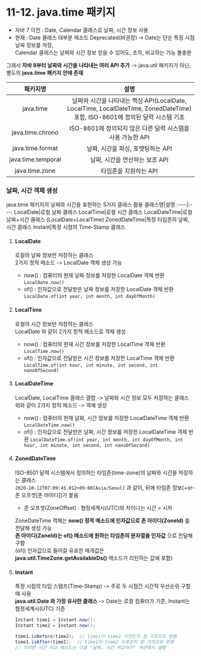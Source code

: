 # 11-12. java.time 패키지

- 자바 7 이전 : Date, Calendar 클래스로 날짜, 시간 정보 사용  
- 현재 : Date 클래스 대부분 메소드 Deprecated(비권장) -> Date는 단순 특정 시점 날짜 정보를 저장,  
Calendar 클래스는 날짜와 시간 정보 얻을 수 있어도, 조작, 비교하는 기능 불충분

그래서 **자바 8부터 날짜와 시간을 나타내는 여러 API 추가** -> java.util 패키지가 아닌, 별도의 **java.time 패키지 안에 존재**

패키지명|설명
:---:|:---:
java.time|날짜와 시간을 나타내는 핵심 API(LocalDate, LocalTime, LocalDateTime, ZonedDateTime) 포함, ISO-8601에 정의된 달력 시스템 기초
java.time.chrono|ISO-8601에 정의되지 않은 다른 달력 시스템을 사용 가능한 API
java.time.format|날짜, 시간을 파싱, 포맷팅하는 API
java.time.temporal|날짜, 시간을 연산하는 보조 API
java.time.zone|타임존을 지원하는 API


### 날짜, 시간 객체 생성

java.time 패키지의 날짜와 시간을 표현하는 5가지 클래스 활용 
클래스명|설명
:---:|:---:
LocalDate|로컬 날짜 클래스
LocalTime|로컬 시간 클래스
LocalDateTime|로컬 날짜+시간 클래스 (LocalDate+LocalTime)
ZonedDateTime|특정 타임존의 날짜, 시간 클래스
Instant|특정 시점의 Time-Stamp 클래스

1. #### LocalDate
    
    로컬의 날짜 정보만 저장하는 클래스  
    2가지 정적 메소드 -> LocalDate 객체 생성 가능
    - now() : 컴퓨터의 현재 날짜 정보를 저장한 LocalDate 객체 반환 ```LocalDate.now()```
    - of() : 인자값으로 전달받은 날짜 정보를 저장한 LocalDate 객체 반환 ```LocalDate.of(int year, int month, int dayOfMonth)```
  
2. #### LocalTime

    로컬의 시간 정보만 저장하는 클래스  
    LocalDate 와 같이 2가지 정적 메소드로 객체 생성
    - now() : 컴퓨터의 현재 시간 정보를 저장한 LocalTime 객체 반환 ```LocalTime.now()```
    - of() : 인자값으로 전달받은 시간 정보를 저장한 LocalTime 객체 반환 ```LocalTime.of(int hour, int minute, int second, int nanoOfSecond)```

3. #### LocalDateTime

    LocalDate, LocalTime 클래스 결합 -> 날짜와 시간 정보 모두 저장하는 클래스  
    위와 같이 2가지 정적 메소드 -> 객체 생성
    - now() : 컴퓨터의 현재 날짜, 시간 정보를 저장한 LocalDateTime 객체 반환 ```LocalDateTime.now()```
    - of() : 인자값으로 전달받은 날짜, 시간 정보를 저장한 LocalDateTime 객체 반환 ```LocalDateTime.of(int year, int month, int dayOfMonth, int hour, int minute, int second, int nanoOfSecond)```

4. #### ZonedDateTime

    ISO-8501 달력 시스템에서 정의하는 타임존(time-zone)의 날짜와 시간을 저장하는 클래스  
    ```2020-10-12T07:09:45.012+09:00[Asia/Seoul]``` 과 같이, 뒤에 타임존 정보(+or- 존 오프셋[존 아이디])가 붙음  
    - 존 오프셋(ZoneOffset) : 협정세계시(UTC)와 차이나는 시간 = 시차
    
    ZoneDateTime 객체는 **now() 정적 메소드에 인자값으로 존 아이디(ZoneId)** 를 전달해 생성 가능  
    **존 아이디(ZoneId)는 of() 메소드에 원하는 타임존의 문자열을 인자값** 으로 전달해 구함  
    (of() 인자값으로 들어갈 유효한 매개값은 **java.util.TimeZone.getAvailableDs()** 메소드가 리턴하는 값에 포함)
    
5. #### Instant

    특정 시점의 타임 스탬프(Time-Stamp) -> 주로 두 시점간 시간적 우선순위 구할때 사용  
    **java.util.Date 와 가장 유사한 클래스** -> Date는 로컬 컴퓨터가 기준, Instant는 협정세계시(UTC) 기준
    ```java
    Instant time1 = Instant.now();
    Instant time2 = Instant.now();
   
   time1.isBefore(time2);  // time1이 time2 이전인지 참 거짓으로 반환
   time1.isAfter(time1);  // time1이 time2 이후인지 참 거짓으로 반환
   // 이러한 시간 비교 메소드는 다음 "날짜, 시간 비교하기" 섹션에서 설명
   ```    
